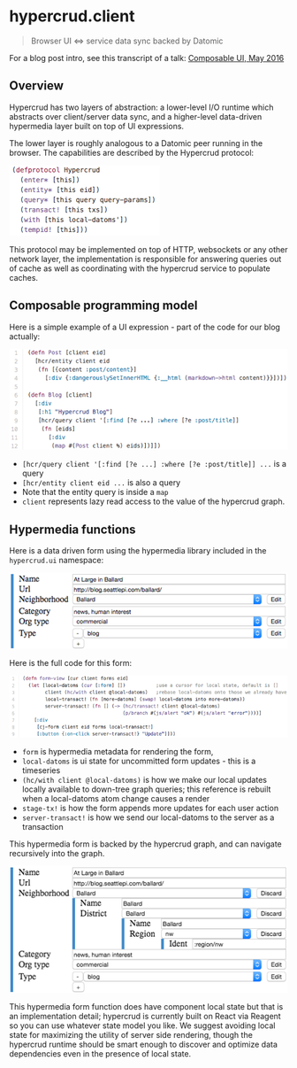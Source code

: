 # hypercrud.client

> Browser UI <=> service data sync backed by Datomic

For a blog post intro, see this transcript of a talk: [Composable UI, May 2016](https://docs.google.com/document/d/1hb9qB_d9jlDUpgTSBcFELGhKuWVecVzgGCcOeR9UueE/edit?usp=sharing)

## Overview

Hypercrud has two layers of abstraction: a lower-level I/O runtime which abstracts over client/server data sync, and a 
higher-level data-driven hypermedia layer built on top of UI expressions.

The lower layer is roughly analogous to a Datomic peer running in the browser. The capabilities are described by the Hypercrud protocol:

![hypercrud protocol snippet](.readme-assets/defprotocol-hypercrud.png)

This protocol may be implemented on top of HTTP, websockets or any other network layer, the implementation is responsible for answering queries out of cache as well as coordinating with the hypercrud service to populate caches.

## Composable programming model

Here is a simple example of a UI expression - part of the code for our blog actually:

![ui expression code snippet for blog index](.readme-assets/blog-source-code.png)

- `[hcr/query client '[:find [?e ...] :where [?e :post/title]] ...` is a query 
- `[hcr/entity client eid ...` is also a query
- Note that the entity query is inside a `map`
- `client` represents lazy read access to the value of the hypercrud graph.

## Hypermedia functions

Here is a data driven form using the hypermedia library included in the `hypercrud.ui` namespace:

![data driven form](.readme-assets/data-driven-form.png)

Here is the full code for this form:

![form source code snippet](.readme-assets/form-source-code.png)

- `form` is hypermedia metadata for rendering the form, 
- `local-datoms` is ui state for uncommitted form updates - this is a timeseries
- `(hc/with client @local-datoms)` is how we make our local updates locally available to down-tree graph queries; this reference is rebuilt when a local-datoms atom change causes a render
- `stage-tx!` is how the form appends more updates for each user action
- `server-transact!` is how we send our local-datoms to the server as a transaction

This hypermedia form is backed by the hypercrud graph, and can navigate recursively into the graph.

![data driven form recursion](.readme-assets/data-driven-form-recursion.png)

This hypermedia form function does have component local state but that is an implementation detail; hypercrud is currently built on React via Reagent so you can use whatever state model you like. We suggest avoiding local state for maximizing the utility of server side rendering, though the hypercrud runtime should be smart enough to discover and optimize data dependencies even in the presence of local state.
